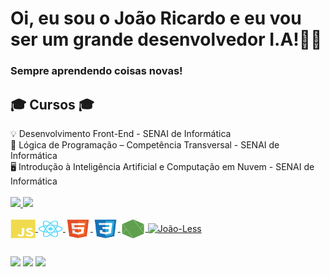 # Oi, eu sou o João Ricardo e eu vou ser um grande desenvolvedor I.A!🧑‍💻

### Sempre aprendendo coisas novas!
<div>
  <h2>🎓 Cursos 🎓</h2>
 💡  Desenvolvimento Front-End - SENAI de Informática <br>
 🚀  Lógica de Programação – Competência Transversal - SENAI de Informática <br>
 🖥️  Introdução à Inteligência Artificial e Computação em Nuvem - SENAI de Informática <br>
</div>

<br>

<div>
  <a href="https://github.com/JoaoRicardo-Git">
  <img height="180em" src="https://github-readme-stats.vercel.app/api?username=JoaoRicardo-Git&show_icons=true&theme=dark&include_all_commits=true&count_private=true"/>
  <img height="180em" src="https://github-readme-stats.vercel.app/api/top-langs/?username=JoaoRicardo-Git&layout=compact&langs_count=7&theme=dark"/>
</div>
    
<div style="display: inline_block"><br>
  <img align="center" alt="João-Js" height="30" width="40" src="https://raw.githubusercontent.com/devicons/devicon/master/icons/javascript/javascript-plain.svg">
  <img align="center" alt="João-React" height="30" width="40" src="https://raw.githubusercontent.com/devicons/devicon/master/icons/react/react-original.svg">
  <img align="center" alt="João-HTML" height="30" width="40" src="https://raw.githubusercontent.com/devicons/devicon/master/icons/html5/html5-original.svg">
  <img align="center" alt="João-CSS" height="30" width="40" src="https://raw.githubusercontent.com/devicons/devicon/master/icons/css3/css3-original.svg">
  <img align="center" alt="João-Less" height="30" width="40" src="https://raw.githubusercontent.com/devicons/devicon/master/icons/nodejs/nodejs-plain.svg">
  <img align="center" alt="João-Less" height="40" width="40" src="https://quantumzeitgeist.com/wp-content/uploads/pythoned.png">
  
  ##
 
<div> 
  
  <a href = "mailto:joaoricardo1127@gmail.com"><img src="https://img.shields.io/badge/-Gmail-%23333?style=for-the-badge&logo=gmail&logoColor=white" target="_blank"></a>
  <a href="https://www.linkedin.com/in/jo%C3%A3o-ricardo-mc/" target="_blank"><img src="https://img.shields.io/badge/-LinkedIn-%230077B5?style=for-the-badge&logo=linkedin&logoColor=white" target="_blank"></a>
  <a href="https://www.instagram.com/joao_devfront/" target="_blank"><img src="https://img.shields.io/badge/Instagram-E4405F?style=for-the-badge&logo=instagram&logoColor=white"/></a>

</div>
